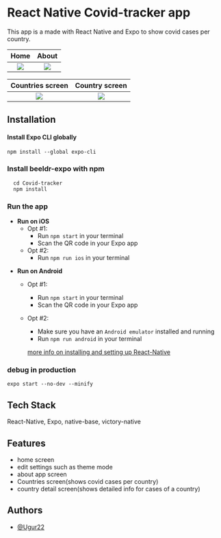 
# React Native Covid-tracker app
This app is a made with React Native and Expo to show covid cases per country.

| Home             |  About |
:-------------------------:|:-------------------------:
![](https://raw.githubusercontent.com/Ugur22/Covid-tracker/main/assets/img/beeldr-expo.jpg)| ![](https://raw.githubusercontent.com/Ugur22/Covid-tracker/main/assets/img/Screenshot_20220310-203436.jpg)

| Countries screen             |  Country screen |
:-------------------------:|:-------------------------:
![](https://raw.githubusercontent.com/Ugur22/Covid-tracker/main/assets/img/Screenshot_20220310-203402.jpg)| ![](https://raw.githubusercontent.com/Ugur22/Covid-tracker/main/assets/img/Screenshot_20220310-203417.jpg)

## Installation 

#### Install Expo CLI globally
```
npm install --global expo-cli
```

### Install beeldr-expo with npm

``` 
  cd Covid-tracker
  npm install
```

### Run the app

* **Run on iOS**
  * Opt #1:
    * Run `npm start` in your terminal
    * Scan the QR code in your Expo app
  * Opt #2:
    * Run `npm run ios` in your terminal

- **Run on Android**
  * Opt #1:
    * Run `npm start` in your terminal
    * Scan the QR code in your Expo app
  * Opt #2:
    * Make sure you have an `Android emulator` installed and running
    * Run `npm run android` in your terminal

    [more info on installing and setting up React-Native](https://reactnative.dev/docs/environment-setup)

### debug in production
```
expo start --no-dev --minify
```
    
## Tech Stack

React-Native, Expo, native-base, victory-native
  
## Features

- home screen
- edit settings such as theme mode
- about app screen
- Countries screen(shows covid cases per country)
- country detail screen(shows detailed info for cases of a country)
  
## Authors

- [@Ugur22](https://github.com/Ugur22)


